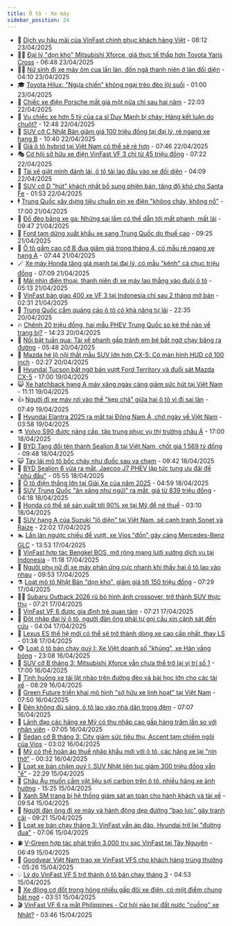 ```yaml
---
title: Ô tô - Xe máy
sidebar_position: 24
---
```


<!-- dantri-o-to-xe-may:START -->
- 🤡 [Dịch vụ hậu mãi của VinFast chinh phục khách hàng Việt](https://dantri.com.vn/o-to-xe-may/dich-vu-hau-mai-cua-vinfast-chinh-phuc-khach-hang-viet-20250423150721233.htm) - 08:12 23/04/2025
- 🧑‍💻 [Đại lý &quot;dọn kho&quot; Mitsubishi Xforce, giá thực tế thấp hơn Toyota Yaris Cross](https://dantri.com.vn/o-to-xe-may/dai-ly-don-kho-mitsubishi-xforce-gia-thuc-te-thap-hon-toyota-yaris-cross-20250423105613148.htm) - 06:48 23/04/2025
- 🧑‍💻 [Nữ sinh đi xe máy ôm cua lấn làn, đốn ngã thanh niên ở làn đối diện](https://dantri.com.vn/o-to-xe-may/nu-sinh-di-xe-may-om-cua-lan-lan-don-nga-thanh-nien-o-lan-doi-dien-20250423104920090.htm) - 04:10 23/04/2025
- 🎓 [Toyota Hilux: &quot;Ngựa chiến&quot; không ngại trèo đèo lội suối](https://dantri.com.vn/o-to-xe-may/toyota-hilux-ngua-chien-khong-ngai-treo-deo-loi-suoi-20250422150905606.htm) - 01:00 23/04/2025
- 🌊 [Chiếc xe điện Porsche mất giá một nửa chỉ sau hai năm](https://dantri.com.vn/o-to-xe-may/chiec-xe-dien-porsche-mat-gia-mot-nua-chi-sau-hai-nam-20250422145447468.htm) - 22:03 22/04/2025
- 🥷 [Vụ chiếc xe hơn 5 tỷ của ca sĩ Duy Mạnh bị cháy: Hãng kết luận do chuột?](https://dantri.com.vn/o-to-xe-may/vu-chiec-xe-hon-5-ty-cua-ca-si-duy-manh-bi-chay-hang-ket-luan-do-chuot-20250422184927711.htm) - 12:48 22/04/2025
- 🤩 [SUV cỡ C Nhật Bản giảm giá 100 triệu đồng tại đại lý, rẻ ngang xe hạng B](https://dantri.com.vn/o-to-xe-may/suv-co-c-nhat-ban-giam-gia-100-trieu-dong-tai-dai-ly-re-ngang-xe-hang-b-20250422115827729.htm) - 10:40 22/04/2025
- 🫶 [Giá ô tô hybrid tại Việt Nam có thể sẽ rẻ hơn](https://dantri.com.vn/o-to-xe-may/gia-o-to-hybrid-tai-viet-nam-co-the-se-re-hon-20250422123719320.htm) - 07:46 22/04/2025
- 🎭 [Cơ hội sở hữu xe điện VinFast VF 3 chỉ từ 45 triệu đồng](https://dantri.com.vn/o-to-xe-may/co-hoi-so-huu-xe-dien-vinfast-vf-3-chi-tu-45-trieu-dong-20250422140920673.htm) - 07:22 22/04/2025
- 🌁 [Tài xế giật mình đánh lái, ô tô tải lao đầu vào xe đối diện](https://dantri.com.vn/o-to-xe-may/tai-xe-giat-minh-danh-lai-o-to-tai-lao-dau-vao-xe-doi-dien-20250422103410911.htm) - 04:09 22/04/2025
- 🦩 [SUV cỡ D &quot;hút&quot; khách nhất bổ sung phiên bản, tăng độ khó cho Santa Fe](https://dantri.com.vn/o-to-xe-may/suv-co-d-hut-khach-nhat-bo-sung-phien-ban-tang-do-kho-cho-santa-fe-20250422001549445.htm) - 01:53 22/04/2025
- 🕴 [Trung Quốc xây dựng tiêu chuẩn pin xe điện &quot;không cháy, không nổ&quot;](https://dantri.com.vn/o-to-xe-may/trung-quoc-xay-dung-tieu-chuan-pin-xe-dien-khong-chay-khong-no-20250421105350325.htm) - 17:00 21/04/2025
- 🎡 [Đổ đèo bằng xe ga: Những sai lầm có thể dẫn tới mất phanh, mất lái](https://dantri.com.vn/o-to-xe-may/do-deo-bang-xe-ga-nhung-sai-lam-co-the-dan-toi-mat-phanh-mat-lai-20250421163552553.htm) - 09:47 21/04/2025
- 📝 [Ford tạm dừng xuất khẩu xe sang Trung Quốc do thuế cao](https://dantri.com.vn/o-to-xe-may/ford-tam-dung-xuat-khau-xe-sang-trung-quoc-do-thue-cao-20250421150843211.htm) - 09:25 21/04/2025
- 🧐 [Ô tô gầm cao cỡ B đua giảm giá trong tháng 4, có mẫu rẻ ngang xe hạng A](https://dantri.com.vn/o-to-xe-may/o-to-gam-cao-co-b-dua-giam-gia-trong-thang-4-co-mau-re-ngang-xe-hang-a-20250421140252676.htm) - 07:44 21/04/2025
- 🪄 [Xe máy Honda tăng giá mạnh tại đại lý, có mẫu &quot;kênh&quot; cả chục triệu đồng](https://dantri.com.vn/o-to-xe-may/xe-may-honda-tang-gia-manh-tai-dai-ly-co-mau-kenh-ca-chuc-trieu-dong-20250421121713426.htm) - 07:09 21/04/2025
- 🧰 [Mải nhìn điện thoại, thanh niên đi xe máy lao thẳng vào đuôi ô tô](https://dantri.com.vn/o-to-xe-may/mai-nhin-dien-thoai-thanh-nien-di-xe-may-lao-thang-vao-duoi-o-to-20250421120855958.htm) - 05:13 21/04/2025
- 🚀 [VinFast bàn giao 400 xe VF 3 tại Indonesia chỉ sau 2 tháng mở bán](https://dantri.com.vn/o-to-xe-may/vinfast-ban-giao-400-xe-vf-3-tai-indonesia-chi-sau-2-thang-mo-ban-20250421092221267.htm) - 02:31 21/04/2025
- 💪 [Trung Quốc cấm quảng cáo ô tô có khả năng tự lái](https://dantri.com.vn/o-to-xe-may/trung-quoc-cam-quang-cao-o-to-co-kha-nang-tu-lai-20250420173318192.htm) - 22:35 20/04/2025
- 🔥 [Chênh 20 triệu đồng, hai mẫu PHEV Trung Quốc so kè thế nào về trang bị?](https://dantri.com.vn/o-to-xe-may/chenh-20-trieu-dong-hai-mau-phev-trung-quoc-so-ke-the-nao-ve-trang-bi-20250420120353963.htm) - 14:23 20/04/2025
- 🐲 [Nổi bật tuần qua: Tài xế phanh gấp tránh em bé bất ngờ chạy băng ra đường](https://dantri.com.vn/o-to-xe-may/noi-bat-tuan-qua-tai-xe-phanh-gap-tranh-em-be-bat-ngo-chay-bang-ra-duong-20250420124721247.htm) - 05:48 20/04/2025
- 🌋 [Mazda hé lộ nội thất mẫu SUV lớn hơn CX-5: Có màn hình HUD cỡ 100 inch](https://dantri.com.vn/o-to-xe-may/mazda-he-lo-noi-that-mau-suv-lon-hon-cx-5-co-man-hinh-hud-co-100-inch-20250420020855781.htm) - 02:27 20/04/2025
- 🤩 [Hyundai Tucson bất ngờ bán vượt Ford Territory và đuổi sát Mazda CX-5](https://dantri.com.vn/o-to-xe-may/hyundai-tucson-bat-ngo-ban-vuot-ford-territory-va-duoi-sat-mazda-cx-5-20250419104124964.htm) - 17:00 19/04/2025
- 😺 [Xe hatchback hạng A máy xăng ngày càng giảm sức hút tại Việt Nam](https://dantri.com.vn/o-to-xe-may/xe-hatchback-hang-a-may-xang-ngay-cang-giam-suc-hut-tai-viet-nam-20250419131903019.htm) - 11:11 19/04/2025
- 👍 [Người đi xe máy rơi vào thế &quot;kẹp chả&quot; giữa hai ô tô vì đi sai làn](https://dantri.com.vn/o-to-xe-may/nguoi-di-xe-may-roi-vao-the-kep-cha-giua-hai-o-to-vi-di-sai-lan-20250419112229825.htm) - 07:49 19/04/2025
- 🎃 [Hyundai Elantra 2025 ra mắt tại Đông Nam Á, chờ ngày về Việt Nam](https://dantri.com.vn/o-to-xe-may/hyundai-elantra-2025-ra-mat-tai-dong-nam-a-cho-ngay-ve-viet-nam-20250419105812799.htm) - 03:58 19/04/2025
- ⚗️ [Volvo S90 được nâng cấp, tập trung phục vụ thị trường châu Á](https://dantri.com.vn/o-to-xe-may/volvo-s90-duoc-nang-cap-tap-trung-phuc-vu-thi-truong-chau-a-20250418170235790.htm) - 17:00 18/04/2025
- 🦄 [BYD Tang đổi tên thành Sealion 8 tại Việt Nam, chốt giá 1,569 tỷ đồng](https://dantri.com.vn/o-to-xe-may/byd-tang-doi-ten-thanh-sealion-8-tai-viet-nam-chot-gia-1569-ty-dong-20250418160530117.htm) - 09:48 18/04/2025
- 😺 [Tay lái mô tô bốc cháy như đuốc sau va chạm](https://dantri.com.vn/o-to-xe-may/tay-lai-mo-to-boc-chay-nhu-duoc-sau-va-cham-20250418155813256.htm) - 09:42 18/04/2025
- 💼 [BYD Sealion 6 vừa ra mắt, Jaecoo J7 PHEV lập tức tung ưu đãi để &quot;phủ đầu&quot;](https://dantri.com.vn/o-to-xe-may/byd-sealion-6-vua-ra-mat-jaecoo-j7-phev-lap-tuc-tung-uu-dai-de-phu-dau-20250418122714967.htm) - 05:55 18/04/2025
- 💃 [Ô tô điện thắng lớn tại Giải Xe của năm 2025](https://dantri.com.vn/o-to-xe-may/o-to-dien-thang-lon-tai-giai-xe-cua-nam-2025-20250418100138468.htm) - 04:59 18/04/2025
- 🚀 [SUV Trung Quốc &quot;ăn xăng như ngửi&quot; ra mắt, giá từ 839 triệu đồng](https://dantri.com.vn/o-to-xe-may/suv-trung-quoc-an-xang-nhu-ngui-ra-mat-gia-tu-839-trieu-dong-20250418083143564.htm) - 04:18 18/04/2025
- 🤩 [Honda có thể sẽ sản xuất tới 90% xe tại Mỹ để né thuế](https://dantri.com.vn/o-to-xe-may/honda-co-the-se-san-xuat-toi-90-xe-tai-my-de-ne-thue-20250418004347354.htm) - 03:10 18/04/2025
- 💪 [SUV hạng A của Suzuki &quot;lộ diện&quot; tại Việt Nam, sẽ cạnh tranh Sonet và Raize](https://dantri.com.vn/o-to-xe-may/suv-hang-a-cua-suzuki-lo-dien-tai-viet-nam-se-canh-tranh-sonet-va-raize-20250417230058669.htm) - 22:02 17/04/2025
- 🏊 [Lấn làn ngược chiều để vượt, xe Vios &quot;đốn&quot; gãy càng Mercedes-Benz GLC](https://dantri.com.vn/o-to-xe-may/lan-lan-nguoc-chieu-de-vuot-xe-vios-don-gay-cang-mercedes-benz-glc-20250417194335026.htm) - 13:53 17/04/2025
- 💄 [VinFast hợp tác Bengkel BOS, mở rộng mạng lưới xưởng dịch vụ tại Indonesia](https://dantri.com.vn/o-to-xe-may/vinfast-hop-tac-bengkel-bos-mo-rong-mang-luoi-xuong-dich-vu-tai-indonesia-20250417180518725.htm) - 11:18 17/04/2025
- 👺 [Người phụ nữ đi xe máy phản ứng cực nhanh khi thấy hai ô tô lao vào nhau](https://dantri.com.vn/o-to-xe-may/nguoi-phu-nu-di-xe-may-phan-ung-cuc-nhanh-khi-thay-hai-o-to-lao-vao-nhau-20250417161404299.htm) - 09:53 17/04/2025
- ⚗️ [Loạt mô tô Nhật Bản &quot;dọn kho&quot;, giảm giá tới 150 triệu đồng](https://dantri.com.vn/o-to-xe-may/loat-mo-to-nhat-ban-don-kho-giam-gia-toi-150-trieu-dong-20250417140155769.htm) - 07:29 17/04/2025
- 🧑‍🏫 [Subaru Outback 2026 rũ bỏ hình ảnh crossover, trở thành SUV thực thụ](https://dantri.com.vn/o-to-xe-may/subaru-outback-2026-ru-bo-hinh-anh-crossover-tro-thanh-suv-thuc-thu-20250417121946735.htm) - 07:21 17/04/2025
- 🦒 [VinFast VF 6 được gia đình trẻ quan tâm](https://dantri.com.vn/o-to-xe-may/vinfast-vf-6-duoc-gia-dinh-tre-quan-tam-20250417140158195.htm) - 07:21 17/04/2025
- 🐘 [Đột nhập đại lý ô tô, người đàn ông phải tự gọi cầu xin cảnh sát đến cứu](https://dantri.com.vn/o-to-xe-may/dot-nhap-dai-ly-o-to-nguoi-dan-ong-phai-tu-goi-cau-xin-canh-sat-den-cuu-20250416155723030.htm) - 04:04 17/04/2025
- 🧠 [Lexus ES thế hệ mới có thể sẽ trở thành dòng xe cao cấp nhất, thay LS](https://dantri.com.vn/o-to-xe-may/lexus-es-the-he-moi-co-the-se-tro-thanh-dong-xe-cao-cap-nhat-thay-ls-20250417004120857.htm) - 01:38 17/04/2025
- 🐵 [Loạt ô tô bán chạy quý I: Xe Việt doanh số &quot;khủng&quot;, xe Hàn vắng bóng](https://dantri.com.vn/o-to-xe-may/loat-o-to-ban-chay-quy-i-xe-viet-doanh-so-khung-xe-han-vang-bong-20250416113354939.htm) - 23:08 16/04/2025
- 🤭 [SUV cỡ B tháng 3: Mitsubishi Xforce vẫn chưa thể trở lại vị trí số 1](https://dantri.com.vn/o-to-xe-may/suv-co-b-thang-3-mitsubishi-xforce-van-chua-the-tro-lai-vi-tri-so-1-20250416122036366.htm) - 17:00 16/04/2025
- 🤠 [Tình huống xe tải lật nhào trên đường đèo và bài học lớn cho các tài xế](https://dantri.com.vn/o-to-xe-may/tinh-huong-xe-tai-lat-nhao-tren-duong-deo-va-bai-hoc-lon-cho-cac-tai-xe-20250416115910411.htm) - 08:29 16/04/2025
- 🫶 [Green Future triển khai mô hình &quot;sở hữu xe linh hoạt&quot; tại Việt Nam](https://dantri.com.vn/o-to-xe-may/green-future-trien-khai-mo-hinh-so-huu-xe-linh-hoat-tai-viet-nam-20250416144447783.htm) - 07:50 16/04/2025
- 🚀 [Đèn không đủ sáng, ô tô lao vào nhà dân trong đêm](https://dantri.com.vn/o-to-xe-may/den-khong-du-sang-o-to-lao-vao-nha-dan-trong-dem-20250416110314603.htm) - 07:07 16/04/2025
- 🎊 [Lãnh đạo các hãng xe Mỹ có thu nhập cao gấp hàng trăm lần so với nhân viên](https://dantri.com.vn/o-to-xe-may/lanh-dao-cac-hang-xe-my-co-thu-nhap-cao-gap-hang-tram-lan-so-voi-nhan-vien-20250415173245906.htm) - 07:05 16/04/2025
- 🦄 [Sedan cỡ B tháng 3: City giảm sức tiêu thụ, Accent tạm chiếm ngôi của Vios](https://dantri.com.vn/o-to-xe-may/sedan-co-b-thang-3-city-giam-suc-tieu-thu-accent-tam-chiem-ngoi-cua-vios-20250416092602230.htm) - 03:02 16/04/2025
- 🥷 [Mỹ có thể hoãn áp thuế nhập khẩu mới với ô tô, các hãng xe lại &quot;nín thở&quot;](https://dantri.com.vn/o-to-xe-may/my-co-the-hoan-ap-thue-nhap-khau-moi-voi-o-to-cac-hang-xe-lai-nin-tho-20250415115534088.htm) - 00:32 16/04/2025
- 🦏 [Loạt xe bán chậm quý I: SUV Nhật liên tục giảm 300 triệu đồng vẫn &quot;ế&quot;](https://dantri.com.vn/o-to-xe-may/loat-xe-ban-cham-quy-i-suv-nhat-lien-tuc-giam-300-trieu-dong-van-e-20250415132418205.htm) - 22:29 15/04/2025
- 🤗 [Châu Âu muốn cấm vật liệu sợi carbon trên ô tô, nhiều hãng xe ảnh hưởng](https://dantri.com.vn/o-to-xe-may/chau-au-muon-cam-vat-lieu-soi-carbon-tren-o-to-nhieu-hang-xe-anh-huong-20250415172201722.htm) - 15:25 15/04/2025
- 🐲 [Xanh SM trang bị hệ thống giám sát an toàn cho hành khách và tài xế](https://dantri.com.vn/o-to-xe-may/xanh-sm-trang-bi-he-thong-giam-sat-an-toan-cho-hanh-khach-va-tai-xe-20250415164654224.htm) - 09:54 15/04/2025
- 🤭 [Người đàn ông đi xe máy và hành động dẹp đường &quot;bạo lực&quot; gây tranh cãi](https://dantri.com.vn/o-to-xe-may/nguoi-dan-ong-di-xe-may-va-hanh-dong-dep-duong-bao-luc-gay-tranh-cai-20250415160532320.htm) - 09:21 15/04/2025
- 🐻 [Loạt xe bán chạy tháng 3: VinFast vẫn áp đảo, Hyundai trở lại &quot;đường đua&quot;](https://dantri.com.vn/o-to-xe-may/loat-xe-ban-chay-thang-3-vinfast-van-ap-dao-hyundai-tro-lai-duong-dua-20250415104631563.htm) - 07:06 15/04/2025
- ⛽️ [V-Green hợp tác phát triển 3.000 trụ sạc VinFast tại Tây Nguyên](https://dantri.com.vn/o-to-xe-may/v-green-hop-tac-phat-trien-3000-tru-sac-vinfast-tai-tay-nguyen-20250415125546686.htm) - 06:49 15/04/2025
- 🫣 [Goodyear Việt Nam trao xe VinFast VF5 cho khách hàng trúng thưởng](https://dantri.com.vn/o-to-xe-may/goodyear-viet-nam-trao-xe-vinfast-vf5-cho-khach-hang-trung-thuong-20250415121053988.htm) - 05:26 15/04/2025
- 💡 [Lý do VinFast VF 5 trở thành ô tô bán chạy tháng 3](https://dantri.com.vn/o-to-xe-may/ly-do-vinfast-vf-5-tro-thanh-o-to-ban-chay-thang-3-20250415113729390.htm) - 04:53 15/04/2025
- 💪 [Xe động cơ đốt trong hỏng nhiều gấp đôi xe điện, có một điểm chung bất ngờ](https://dantri.com.vn/o-to-xe-may/xe-dong-co-dot-trong-hong-nhieu-gap-doi-xe-dien-co-mot-diem-chung-bat-ngo-20250415103213821.htm) - 03:51 15/04/2025
- 🎬 [VinFast VF 6 ra mắt Philippines - Cơ hội nào tại đất nước &quot;cuồng&quot; xe Nhật?](https://dantri.com.vn/o-to-xe-may/vinfast-vf-6-ra-mat-philippines-co-hoi-nao-tai-dat-nuoc-cuong-xe-nhat-20250415104529682.htm) - 03:46 15/04/2025<!-- dantri-o-to-xe-may:END -->
